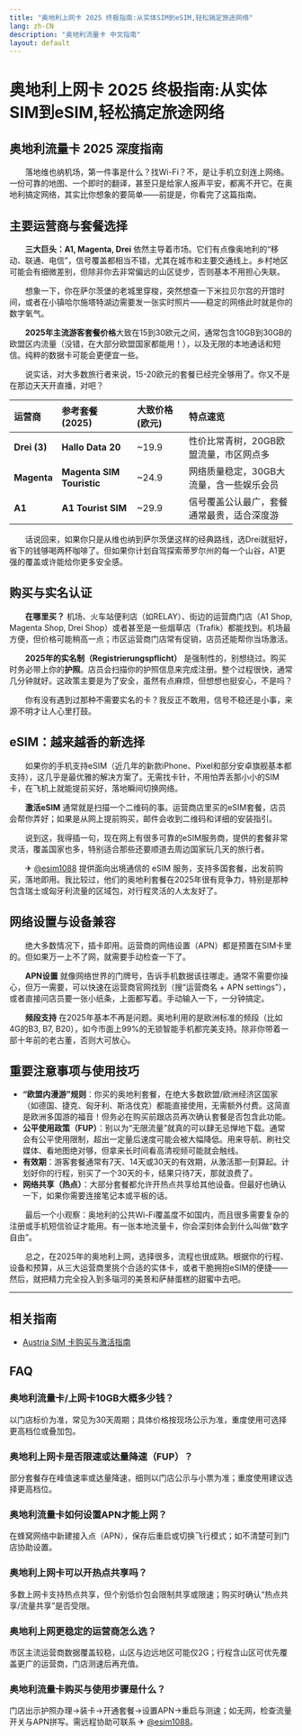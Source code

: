 ```yaml
---
title: "奥地利上网卡 2025 终极指南:从实体SIM到eSIM,轻松搞定旅途网络"
lang: zh-CN
description: "奥地利流量卡 中文指南"
layout: default
---
```

# 奥地利上网卡 2025 终极指南:从实体SIM到eSIM,轻松搞定旅途网络

## 奥地利流量卡 2025 深度指南

　　落地维也纳机场，第一件事是什么？找Wi-Fi？不，是让手机立刻连上网络。一份可靠的地图、一个即时的翻译，甚至只是给家人报声平安，都离不开它。在奥地利搞定网络，其实比你想象的要简单——前提是，你看完了这篇指南。

## 主要运营商与套餐选择

　　**三大巨头：A1, Magenta, Drei** 依然主导着市场。它们有点像奥地利的“移动、联通、电信”，信号覆盖都相当不错，尤其在城市和主要交通线上。乡村地区可能会有细微差别，但除非你去非常偏远的山区徒步，否则基本不用担心失联。

　　想象一下，你在萨尔茨堡的老城里穿梭，突然想查一下米拉贝尔宫的开馆时间，或者在小镇哈尔施塔特湖边需要发一张实时照片——稳定的网络此时就是你的数字氧气。

　　**2025年主流游客套餐价格**大致在15到30欧元之间，通常包含10GB到30GB的欧盟区内流量（没错，在大部分欧盟国家都能用！），以及无限的本地通话和短信。纯粹的数据卡可能会更便宜一些。

　　说实话，对大多数旅行者来说，15-20欧元的套餐已经完全够用了。你又不是在那边天天开直播，对吧？

| 运营商 | 参考套餐 (2025) | 大致价格 (欧元) | 特点速览 |
| :--- | :--- | :--- | :--- |
| **Drei (3)** | **Hallo Data 20** | ~19.9 | 性价比常青树，20GB欧盟流量，市区网点多 |
| **Magenta** | **Magenta SIM Touristic** | ~24.9 | 网络质量稳定，30GB大流量，含一些娱乐会员 |
| **A1** | **A1 Tourist SIM** | ~29.9 | 信号覆盖公认最广，套餐通常最贵，适合深度游 |

　　话说回来，如果你只是从维也纳到萨尔茨堡这样的经典路线，选Drei就挺好，省下的钱够喝两杯咖啡了。但如果你计划自驾探索蒂罗尔州的每一个山谷，A1更强的覆盖或许能给你更多安全感。

## 购买与实名认证

　　**在哪里买？** 机场、火车站便利店（如RELAY）、街边的运营商门店（A1 Shop, Magenta Shop, Drei Shop）或者甚至是一些烟草店（Trafik）都能找到。机场最方便，但价格可能稍高一点；市区运营商门店常有促销，店员还能帮你当场激活。

　　**2025年的实名制（Registrierungspflicht）** 是强制性的，别想绕过。购买时务必带上你的**护照**。店员会扫描你的护照信息来完成注册。整个过程很快，通常几分钟就好。这政策主要是为了安全，虽然有点麻烦，但想想也挺安心，不是吗？

　　你有没有遇到过那种不需要实名的卡？我反正不敢用，信号不稳还是小事，来源不明才让人心里打鼓。

## eSIM：越来越香的新选择

　　如果你的手机支持eSIM（近几年的新款iPhone、Pixel和部分安卓旗舰基本都支持），这几乎是最优雅的解决方案了。无需找卡针，不用怕弄丢那小小的SIM卡，在飞机上就能提前买好，落地瞬间切换网络。

　　**激活eSIM** 通常就是扫描一个二维码的事。运营商店里买的eSIM套餐，店员会帮你弄好；如果是从网上提前购买，邮件会收到二维码和详细的安装指引。

　　说到这，我得插一句，现在网上有很多可靠的eSIM服务商，提供的套餐非常灵活，覆盖国家也多，特别适合那些还要顺道去周边国家玩几天的旅行者。

　　✈ [@esim1088](https://t.me/s/esim1088) 提供面向出境通信的 eSIM 服务，支持多国套餐，出发前购买，落地即用。我比较过，他们的奥地利套餐在2025年很有竞争力，特别是那种包含瑞士或匈牙利流量的区域包，对行程灵活的人太友好了。

## 网络设置与设备兼容

　　绝大多数情况下，插卡即用。运营商的网络设置（APN）都是预置在SIM卡里的。但如果万一上不了网，就需要手动检查一下了。

　　**APN设置** 就像网络世界的门牌号，告诉手机数据该往哪走。通常不需要你操心，但万一需要，可以快速在运营商官网找到（搜“运营商名 + APN settings”），或者直接问店员要一张小纸条，上面都写着。手动输入一下，一分钟搞定。

　　**频段支持** 在2025年基本不再是问题。奥地利用的是欧洲标准的频段（比如4G的B3, B7, B20），如今市面上99%的无锁智能手机都完美支持。除非你带着一部十年前的老古董，否则大可放心。

## 重要注意事项与使用技巧

*   **“欧盟内漫游”规则**：你买的奥地利套餐，在绝大多数欧盟/欧洲经济区国家（如德国、捷克、匈牙利、斯洛伐克）都能直接使用，无需额外付费。这简直是欧洲多国游的福音！但务必在购买前跟店员再次确认套餐是否包含此功能。
*   **公平使用政策（FUP）**：别以为“无限流量”就真的可以肆无忌惮地下载。通常会有公平使用限制，超出一定量后速度可能会被大幅降低。用来导航、刷社交媒体、看地图绝对够，但拿来长时间看高清视频可能就会触线。
*   **有效期**：游客套餐通常有7天、14天或30天的有效期，从激活那一刻算起。计划好你的行程，别买了一个30天的卡，结果只待7天，那就浪费了。
*   **网络共享（热点）**：大部分套餐都允许开热点共享给其他设备。但最好也确认一下，如果你需要连接笔记本或平板的话。

　　最后一个小观察：奥地利的公共Wi-Fi覆盖度不如国内，而且很多需要复杂的注册或手机短信验证才能用。有一张本地流量卡，你会深刻体会到什么叫做“数字自由”。

　　总之，在2025年的奥地利上网，选择很多，流程也很成熟。根据你的行程、设备和预算，从三大运营商里挑个合适的实体卡，或者干脆拥抱eSIM的便捷——然后，就把精力完全投入到多瑙河的美景和萨赫蛋糕的甜蜜中去吧。

<!-- crosslink -->
---

## 相关指南

- [Austria SIM 卡购买与激活指南](https://faciylike.github.io/austria-sim-guides)

<!-- BEGIN_AUSTRIA_FAQ -->
## FAQ

### 奥地利流量卡/上网卡10GB大概多少钱？
以门店标价为准，常见为30天周期；具体价格按现场公示为准，重度使用可选择更高档位或叠加包。

### 奥地利上网卡是否限速或达量降速（FUP）？
部分套餐存在峰值速率或达量降速，细则以门店公示与小票为准；重度使用建议选择更高档位。

### 奥地利流量卡如何设置APN才能上网？
在蜂窝网络中新建接入点（APN），保存后重启或切换飞行模式；如不清楚可到门店协助设置。

### 奥地利上网卡可以开热点共享吗？
多数上网卡支持热点共享，但个别低价包会限制共享或限速；购买时确认“热点共享/流量共享”是否受限。

### 奥地利上网更稳定的运营商怎么选？
市区主流运营商数据覆盖较稳，山区与边远地区可能仅2G；行程含山区可优先覆盖更广的运营商，门店测速后再充值。

### 奥地利流量卡购买与使用步骤是什么？
门店出示护照办理→装卡→开通套餐→设置APN→重启与测速；如无网，检查流量开关与APN拼写。需远程协助可联系 ✈ [@esim1088](https://t.me/s/esim1088)。

<script type="application/ld+json">
{"@context": "https://schema.org", "@type": "FAQPage", "mainEntity": [{"@type": "Question", "name": "奥地利流量卡/上网卡10GB大概多少钱？", "acceptedAnswer": {"@type": "Answer", "text": "以门店标价为准，常见为30天周期；具体价格按现场公示为准，重度使用可选择更高档位或叠加包。"}}, {"@type": "Question", "name": "奥地利上网卡是否限速或达量降速（FUP）？", "acceptedAnswer": {"@type": "Answer", "text": "部分套餐存在峰值速率或达量降速，细则以门店公示与小票为准；重度使用建议选择更高档位。"}}, {"@type": "Question", "name": "奥地利流量卡如何设置APN才能上网？", "acceptedAnswer": {"@type": "Answer", "text": "在蜂窝网络中新建接入点（APN），保存后重启或切换飞行模式；如不清楚可到门店协助设置。"}}, {"@type": "Question", "name": "奥地利上网卡可以开热点共享吗？", "acceptedAnswer": {"@type": "Answer", "text": "多数上网卡支持热点共享，但个别低价包会限制共享或限速；购买时确认“热点共享/流量共享”是否受限。"}}, {"@type": "Question", "name": "奥地利上网更稳定的运营商怎么选？", "acceptedAnswer": {"@type": "Answer", "text": "市区主流运营商数据覆盖较稳，山区与边远地区可能仅2G；行程含山区可优先覆盖更广的运营商，门店测速后再充值。"}}, {"@type": "Question", "name": "奥地利流量卡购买与使用步骤是什么？", "acceptedAnswer": {"@type": "Answer", "text": "门店出示护照办理→装卡→开通套餐→设置APN→重启与测速；如无网，检查流量开关与APN拼写。需远程协助可联系 ✈ @esim1088。"}}]}
</script>
<!-- END_AUSTRIA_FAQ -->

